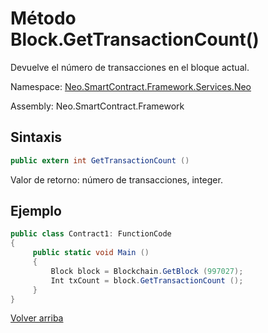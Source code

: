 # Método Block.GetTransactionCount()

Devuelve el número de transacciones en el bloque actual.

Namespace: [Neo.SmartContract.Framework.Services.Neo](../../neo.md)

Assembly: Neo.SmartContract.Framework

## Sintaxis

```c#
public extern int GetTransactionCount ()
```

Valor de retorno: número de transacciones, integer.

## Ejemplo

```c#
public class Contract1: FunctionCode
{
     public static void Main ()
     {
         Block block = Blockchain.GetBlock (997027);
         Int txCount = block.GetTransactionCount ();
     }
}
```



[Volver arriba](../Block.md)
